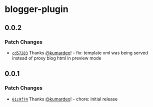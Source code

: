 # blogger-plugin

## 0.0.2

### Patch Changes

- [`cd57283`](https://github.com/kumardeo/blogger-plugin/commit/cd57283be6e961ff5a93e5290ab9fd60b49683c4) Thanks [@kumardeo](https://github.com/kumardeo)! - fix: template xml was being served instead of proxy blog html in preview mode

## 0.0.1

### Patch Changes

- [`61c9f74`](https://github.com/kumardeo/blogger-plugin/commit/61c9f74ccc9fd289f1fb6d123023779e08ed9081) Thanks [@kumardeo](https://github.com/kumardeo)! - chore: initial release
